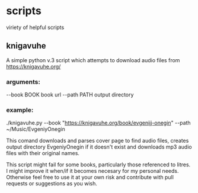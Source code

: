 # scripts
viriety of helpful scripts

## knigavuhe

A simple python v.3 script which attempts to download audio files from 
https://knigavuhe.org/

### arguments:
  --book BOOK  book url
  --path PATH  output directory

### example:
./knigavuhe.py --book "https://knigavuhe.org/book/evgenijj-onegin" --path ~/Music/EvgeniyOnegin

This comand downloads and parses cover page to find audio files, creates output directory EvgeniyOnegin if it doesn't exist and downloads mp3 audio files with their original names.

This script might fail for some books, particularly those referenced to litres. I might improve it when/if it becomes necesary for my personal needs. Otherwise feel free to use it at your own risk and contribute with pull requests or suggestions as you wish.
